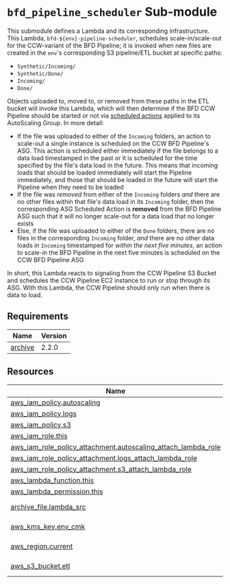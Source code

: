 # `bfd_pipeline_scheduler` Sub-module

This submodule defines a Lambda and its corresponding infrastructure. This Lambda,
`bfd-${env}-pipeline-scheduler`, schedules scale-in/scale-out for the CCW-variant of the BFD
Pipeline; it is invoked when new files are created in the `env`'s corresponding S3 pipeline/ETL
bucket at specific paths:

- `Synthetic/Incoming/`
- `Synthetic/Done/`
- `Incoming/`
- `Done/`

Objects uploaded to, moved to, or removed from these paths in the ETL bucket will invoke this
Lambda, which will then determine if the BFD CCW Pipeline should be started or not via
[scheduled actions](https://docs.aws.amazon.com/autoscaling/ec2/userguide/ec2-auto-scaling-scheduled-scaling.html)
applied to its AutoScaling Group. In more detail:

- If the file was uploaded to either of the `Incoming` folders, an action to scale-out a single
  instance is scheduled on the CCW BFD Pipeline's ASG. This action is scheduled either immediately
  if the file belongs to a data load timestamped in the past or it is scheduled for the time
  specified by the file's data load in the future. This means that incoming loads that should be
  loaded immediately will start the Pipeline immediately, and those that should be loaded in the
  future will start the Pipeline when they need to be loaded
- If the file was _removed_ from either of the `Incoming` folders _and_ there are no other files
  within that file's data load in its `Incoming` folder, then the corresponding ASG Scheduled Action
  is **removed** from the BFD Pipeline ASG such that it will no longer scale-out for a data load
  that no longer exists
- Else, if the file was uploaded to either of the `Done` folders, there are no files in the
  corresponding `Incoming` folder, _and_ there are no other data loads in `Incoming` timestamped for
  _within the next five minutes_, an action to scale-in the BFD Pipeline in the next five minutes is
  scheduled on the CCW BFD Pipeline ASG

In short, this Lambda reacts to signaling from the CCW Pipeline S3 Bucket and schedules the CCW
Pipeline EC2 instance to run or stop through its ASG. With this Lambda, the CCW Pipeline should only
run when there is data to load.

<!-- BEGIN_TF_DOCS -->
<!-- GENERATED WITH `terraform-docs .`
     Manually updating the README.md will be overwritten.
     For more details, see the file '.terraform-docs.yml' or
     https://terraform-docs.io/user-guide/configuration/
-->
## Requirements

| Name | Version |
|------|---------|
| <a name="requirement_archive"></a> [archive](#requirement\_archive) | 2.2.0 |

<!-- GENERATED WITH `terraform-docs .`
Manually updating the README.md will be overwritten.
For more details, see the file '.terraform-docs.yml' or
https://terraform-docs.io/user-guide/configuration/
-->

## Resources

| Name | Type |
|------|------|
| [aws_iam_policy.autoscaling](https://registry.terraform.io/providers/hashicorp/aws/latest/docs/resources/iam_policy) | resource |
| [aws_iam_policy.logs](https://registry.terraform.io/providers/hashicorp/aws/latest/docs/resources/iam_policy) | resource |
| [aws_iam_policy.s3](https://registry.terraform.io/providers/hashicorp/aws/latest/docs/resources/iam_policy) | resource |
| [aws_iam_role.this](https://registry.terraform.io/providers/hashicorp/aws/latest/docs/resources/iam_role) | resource |
| [aws_iam_role_policy_attachment.autoscaling_attach_lambda_role](https://registry.terraform.io/providers/hashicorp/aws/latest/docs/resources/iam_role_policy_attachment) | resource |
| [aws_iam_role_policy_attachment.logs_attach_lambda_role](https://registry.terraform.io/providers/hashicorp/aws/latest/docs/resources/iam_role_policy_attachment) | resource |
| [aws_iam_role_policy_attachment.s3_attach_lambda_role](https://registry.terraform.io/providers/hashicorp/aws/latest/docs/resources/iam_role_policy_attachment) | resource |
| [aws_lambda_function.this](https://registry.terraform.io/providers/hashicorp/aws/latest/docs/resources/lambda_function) | resource |
| [aws_lambda_permission.this](https://registry.terraform.io/providers/hashicorp/aws/latest/docs/resources/lambda_permission) | resource |
| [archive_file.lambda_src](https://registry.terraform.io/providers/hashicorp/archive/2.2.0/docs/data-sources/file) | data source |
| [aws_kms_key.env_cmk](https://registry.terraform.io/providers/hashicorp/aws/latest/docs/data-sources/kms_key) | data source |
| [aws_region.current](https://registry.terraform.io/providers/hashicorp/aws/latest/docs/data-sources/region) | data source |
| [aws_s3_bucket.etl](https://registry.terraform.io/providers/hashicorp/aws/latest/docs/data-sources/s3_bucket) | data source |
<!-- END_TF_DOCS -->
